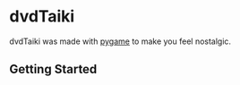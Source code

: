 # dvdTaiki
dvdTaiki was made with [pygame](https://www.pygame.org/) to make you feel nostalgic.

## Getting Started
